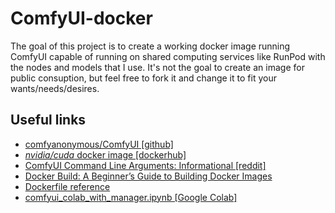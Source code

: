 # ComfyUI-docker
The goal of this project is to create a working docker image running ComfyUI capable of running on shared computing services like RunPod with the nodes and models that I use.  It's not the goal to create an image for public consuption, but feel free to fork it and change it to fit your wants/needs/desires.

## Useful links
- [comfyanonymous/ComfyUI [github]](https://github.com/comfyanonymous/ComfyUI)
- [_nvidia/cuda_ docker image [dockerhub]](https://hub.docker.com/r/nvidia/cuda/)
- [ComfyUI Command Line Arguments: Informational [reddit]](https://www.reddit.com/r/comfyui/comments/15jxydu/comfyui_command_line_arguments_informational/)
- [Docker Build: A Beginner’s Guide to Building Docker Images](https://stackify.com/docker-build-a-beginners-guide-to-building-docker-images/)
- [Dockerfile reference](https://docs.docker.com/reference/dockerfile/)
- [comfyui_colab_with_manager.ipynb [Google Colab]](https://colab.research.google.com/github/ltdrdata/ComfyUI-Manager/blob/main/notebooks/comfyui_colab_with_manager.ipynb)
